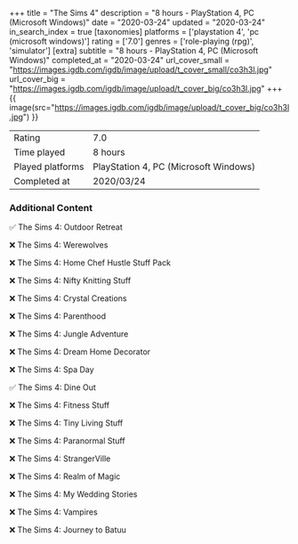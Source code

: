 +++
title = "The Sims 4"
description = "8 hours - PlayStation 4, PC (Microsoft Windows)"
date = "2020-03-24"
updated = "2020-03-24"
in_search_index = true
[taxonomies]
platforms = ['playstation 4', 'pc (microsoft windows)']
rating = ['7.0']
genres = ['role-playing (rpg)', 'simulator']
[extra]
subtitle = "8 hours - PlayStation 4, PC (Microsoft Windows)"
completed_at = "2020-03-24"
url_cover_small = "https://images.igdb.com/igdb/image/upload/t_cover_small/co3h3l.jpg"
url_cover_big = "https://images.igdb.com/igdb/image/upload/t_cover_big/co3h3l.jpg"
+++
{{ image(src="https://images.igdb.com/igdb/image/upload/t_cover_big/co3h3l.jpg") }}

|              |            |
| ------------ | ---------- |
| Rating       | 7.0 |
| Time played  | 8 hours |
| Played platforms    | PlayStation 4, PC (Microsoft Windows) |
| Completed at | 2020/03/24 |



### Additional Content


✅ The Sims 4: Outdoor Retreat

❌ The Sims 4: Werewolves

❌ The Sims 4: Home Chef Hustle Stuff Pack

❌ The Sims 4: Nifty Knitting Stuff

❌ The Sims 4: Crystal Creations

❌ The Sims 4: Parenthood

❌ The Sims 4: Jungle Adventure

❌ The Sims 4: Dream Home Decorator

❌ The Sims 4: Spa Day

✅ The Sims 4: Dine Out

❌ The Sims 4: Fitness Stuff

❌ The Sims 4: Tiny Living Stuff

❌ The Sims 4: Paranormal Stuff

❌ The Sims 4: StrangerVille

❌ The Sims 4: Realm of Magic

❌ The Sims 4: My Wedding Stories

❌ The Sims 4: Vampires

❌ The Sims 4: Journey to Batuu
